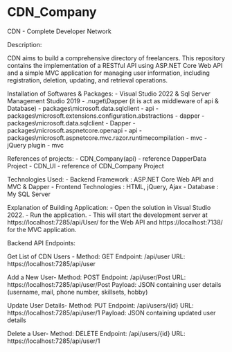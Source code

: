 # CDN_Company


CDN - Complete Developer Network

Description:

CDN aims to build a comprehensive directory of freelancers. This repository contains the implementation of a RESTful API using ASP.NET Core Web API and a simple MVC application for managing user information, including registration, deletion, updating, and retrieval operations.

Installation of Softwares & Packages:
       - Visual Studio 2022 & Sql Server Management Studio 2019
       - .nuget\Dapper (it is act as middleware of api & Database)
       - packages\microsoft.data.sqlclient - api
       - packages\microsoft.extensions.configuration.abstractions - dapper
       - packages\microsoft.data.sqlclient - Dapper
       - packages\microsoft.aspnetcore.openapi - api
       - packages\microsoft.aspnetcore.mvc.razor.runtimecompilation - mvc
       - jQuery plugin - mvc

References of projects:
      - CDN_Company(api) - reference DapperData Project
      - CDN_UI - reference of CDN_Company Project

 Technologies Used:
       -  Backend Framework :  ASP.NET Core Web API and MVC & Dapper
       -  Frontend Technologies :  HTML, jQuery, Ajax
       -  Database :  My SQL Server 

Explanation of Building  Application:
     - Open the solution in Visual Studio 2022.
     - Run the application.
     - This will start the development server at https://localhost:7285/api/User/    for the  Web API and https://localhost:7138/ for the MVC application.

Backend API Endpoints: 

Get List of CDN Users - 
Method: GET
Endpoint: /api/user
URL: https://localhost:7285/api/user

Add a New User-
Method: POST
Endpoint: /api/user/Post
URL: https://localhost:7285/api/user/Post
Payload: JSON containing user details (username, mail, phone number, skillsets, hobby)

Update User Details-
Method: PUT
Endpoint: /api/users/{id}
URL: https://localhost:7285/api/user/1
Payload: JSON containing updated user details

Delete a User-
Method: DELETE
Endpoint: /api/users/{id}
URL: https://localhost:7285/api/user/1

